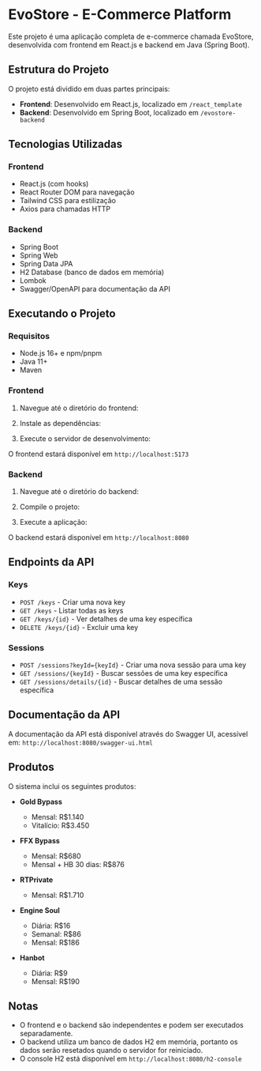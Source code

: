 # EvoStore - E-Commerce Platform

Este projeto é uma aplicação completa de e-commerce chamada EvoStore, desenvolvida com frontend em React.js e backend em Java (Spring Boot).

## Estrutura do Projeto

O projeto está dividido em duas partes principais:

- **Frontend**: Desenvolvido em React.js, localizado em `/react_template`
- **Backend**: Desenvolvido em Spring Boot, localizado em `/evostore-backend`

## Tecnologias Utilizadas

### Frontend
- React.js (com hooks)
- React Router DOM para navegação
- Tailwind CSS para estilização
- Axios para chamadas HTTP

### Backend
- Spring Boot
- Spring Web
- Spring Data JPA
- H2 Database (banco de dados em memória)
- Lombok
- Swagger/OpenAPI para documentação da API

## Executando o Projeto

### Requisitos
- Node.js 16+ e npm/pnpm
- Java 11+
- Maven

### Frontend

1. Navegue até o diretório do frontend:


2. Instale as dependências:


3. Execute o servidor de desenvolvimento:


O frontend estará disponível em `http://localhost:5173`

### Backend

1. Navegue até o diretório do backend:


2. Compile o projeto:


3. Execute a aplicação:


O backend estará disponível em `http://localhost:8080`

## Endpoints da API

### Keys
- `POST /keys` - Criar uma nova key
- `GET /keys` - Listar todas as keys
- `GET /keys/{id}` - Ver detalhes de uma key específica
- `DELETE /keys/{id}` - Excluir uma key

### Sessions
- `POST /sessions?keyId={keyId}` - Criar uma nova sessão para uma key
- `GET /sessions/{keyId}` - Buscar sessões de uma key específica
- `GET /sessions/details/{id}` - Buscar detalhes de uma sessão específica

## Documentação da API
A documentação da API está disponível através do Swagger UI, acessível em:
`http://localhost:8080/swagger-ui.html`

## Produtos
O sistema inclui os seguintes produtos:

- **Gold Bypass**
  - Mensal: R$1.140
  - Vitalício: R$3.450

- **FFX Bypass**
  - Mensal: R$680
  - Mensal + HB 30 dias: R$876

- **RTPrivate**
  - Mensal: R$1.710

- **Engine Soul**
  - Diária: R$16
  - Semanal: R$86
  - Mensal: R$186

- **Hanbot**
  - Diária: R$9
  - Mensal: R$190

## Notas
- O frontend e o backend são independentes e podem ser executados separadamente.
- O backend utiliza um banco de dados H2 em memória, portanto os dados serão resetados quando o servidor for reiniciado.
- O console H2 está disponível em `http://localhost:8080/h2-console`